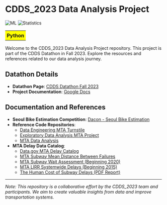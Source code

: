 # CDDS_2023 Data Analysis Project
![ML](https://img.shields.io/badge/ML-Machine%20Learning-blue)
![Statistics](https://img.shields.io/badge/Statistics-Descriptive%20Statistics-lightgreen)
<table>
  <tr>
    <td style="background-color: yellow; padding: 5px;"><strong>Python</strong></td>
  </tr>
</table>


Welcome to the CDDS_2023 Data Analysis Project repository. This project is part of the CDDS Datathon in Fall 2023. 
Explore the resources and references related to our data analysis journey.

## Datathon Details
- **Datathon Page**: [CDDS Datathon Fall 2023](https://cdss-datathon-fall-2023.devpost.com/)
- **Project Documentation**: [Google Docs](https://docs.google.com/document/d/1exDCbanT0MhBiH-P0X40YyRRnW78xUJJWExEcds557I/edit)

## Documentation and References
- **Seoul Bike Estimation Competition**: [Dacon - Seoul Bike Estimation](https://dacon.io/competitions/official/235837/codeshare/3686?page=1&dtype=recent)
- **Reference Code Repositories**:
  - [Data Engineering MTA Turnstile](https://github.com/ozkary/data-engineering-mta-turnstile.git)
  - [Exploratory Data Analysis MTA Project](https://github.com/amal2121/Exploratory-data-analysis-MTA-Project.git)
  - [MTA Data Analysis](https://github.com/youngjeong46/MTA.git)
- **MTA Delay Data Catalog**:
  - [Data.gov MTA Delay Catalog](https://catalog.data.gov/dataset/?res_format=RDF&organization_type=State+Government&_tags_limit=0&organization=state-of-new-york&tags=performance)
  - [MTA Subway Mean Distance Between Failures](https://metrics.mta.info/?subway/meandistancebetweenfailures)
  - [MTA Subway Wait Assessment (Beginning 2020)](https://catalog.data.gov/dataset/mta-subway-wait-assessment-beginning-2020)
  - [MTA LIRR Systemwide Delays (Beginning 2015)](https://catalog.data.gov/dataset/mta-lirr-systemwide-delays-beginning-2015)
  - [The Human Cost of Subway Delays (PDF Report)](https://comptroller.nyc.gov/wp-content/uploads/documents/The-Human-Cost-of-Subway-Delays.pdf)

---

*Note: This repository is a collaborative effort by the CDDS_2023 team and participants. We aim to create valuable insights from data and improve transportation systems.*


